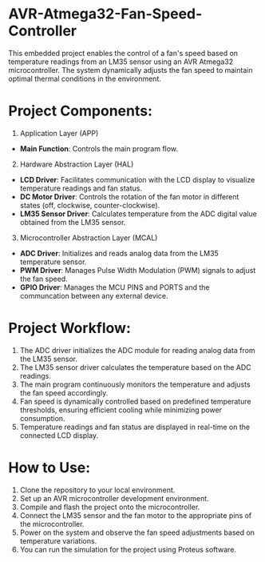 # AVR-Atmega32-Fan-Speed-Controller
This embedded project enables the control of a fan's speed based on temperature readings from an LM35 sensor using an AVR Atmega32 microcontroller. The system dynamically adjusts the fan speed to maintain optimal thermal conditions in the environment.

# Project Components:
1. Application Layer (APP)
  - **Main Function**: Controls the main program flow.
    
2. Hardware Abstraction Layer (HAL)
  - **LCD Driver**: Facilitates communication with the LCD display to visualize temperature readings and fan status.
  - **DC Motor Driver**: Controls the rotation of the fan motor in different states (off, clockwise, counter-clockwise).
  - **LM35 Sensor Driver**: Calculates temperature from the ADC digital value obtained from the LM35 sensor.

3. Microcontroller Abstraction Layer (MCAL)
  - **ADC Driver**: Initializes and reads analog data from the LM35 temperature sensor.
  - **PWM Driver**: Manages Pulse Width Modulation (PWM) signals to adjust the fan speed.
  - **GPIO Driver**: Manages the MCU PINS and PORTS and the communcation between any external device.
    
# Project Workflow:

1. The ADC driver initializes the ADC module for reading analog data from the LM35 sensor.
2. The LM35 sensor driver calculates the temperature based on the ADC readings.
3. The main program continuously monitors the temperature and adjusts the fan speed accordingly.
4. Fan speed is dynamically controlled based on predefined temperature thresholds, ensuring efficient cooling while minimizing power consumption.
5. Temperature readings and fan status are displayed in real-time on the connected LCD display.

# How to Use:

1. Clone the repository to your local environment.
2. Set up an AVR microcontroller development environment.
3. Compile and flash the project onto the microcontroller.
4. Connect the LM35 sensor and the fan motor to the appropriate pins of the microcontroller.
5. Power on the system and observe the fan speed adjustments based on temperature variations.
6. You can run the simulation for the project using Proteus software.
